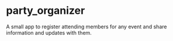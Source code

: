 party_organizer
===============

A small app to register attending members for any event and share information and updates with them.
